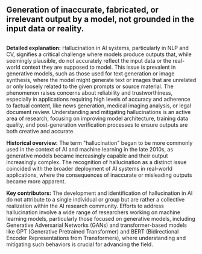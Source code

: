 ## Generation of inaccurate, fabricated, or irrelevant output by a model, not grounded in the input data or reality.
##

**Detailed explanation:** Hallucination in AI systems, particularly in NLP and CV, signifies a critical challenge where models produce outputs that, while seemingly plausible, do not accurately reflect the input data or the real-world context they are supposed to model. This issue is prevalent in generative models, such as those used for text generation or image synthesis, where the model might generate text or images that are unrelated or only loosely related to the given prompts or source material. The phenomenon raises concerns about reliability and trustworthiness, especially in applications requiring high levels of accuracy and adherence to factual content, like news generation, medical imaging analysis, or legal document review. Understanding and mitigating hallucinations is an active area of research, focusing on improving model architecture, training data quality, and post-generation verification processes to ensure outputs are both creative and accurate.

**Historical overview:** The term "hallucination" began to be more commonly used in the context of AI and machine learning in the late 2010s, as generative models became increasingly capable and their output increasingly complex. The recognition of hallucination as a distinct issue coincided with the broader deployment of AI systems in real-world applications, where the consequences of inaccurate or misleading outputs became more apparent.

**Key contributors:** The development and identification of hallucination in AI do not attribute to a single individual or group but are rather a collective realization within the AI research community. Efforts to address hallucination involve a wide range of researchers working on machine learning models, particularly those focused on generative models, including Generative Adversarial Networks (GANs) and transformer-based models like GPT (Generative Pretrained Transformer) and BERT (Bidirectional Encoder Representations from Transformers), where understanding and mitigating such behaviors is crucial for advancing the field.